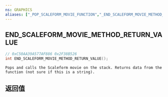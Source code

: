 ```yaml
---
ns: GRAPHICS
aliases: ["_POP_SCALEFORM_MOVIE_FUNCTION","_END_SCALEFORM_MOVIE_METHOD_RETURN"]
---
```

## END_SCALEFORM_MOVIE_METHOD_RETURN_VALUE

```c
// 0xC50AA39A577AF886 0x2F38B526
int END_SCALEFORM_MOVIE_METHOD_RETURN_VALUE();
```

```
Pops and calls the Scaleform movie on the stack. Returns data from the function (not sure if this is a string).  
```

## 返回值
